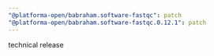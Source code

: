 ```yaml
---
"@platforma-open/babraham.software-fastqc": patch
"@platforma-open/babraham.software-fastqc.0.12.1": patch
---
```


technical release
